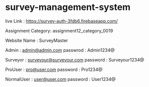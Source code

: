 # survey-management-system

live Link : https://survey-auth-3fdb6.firebaseapp.com/

Assignment Category: assignment12_category_0019

Website Name : SurveyMaster

Admin : admin@admin.com passwrod : Admin1234@

Surveyor : surveyour@surveyour.com password : Surveyour1234@

ProUser : pro@user.com password : Pro1234@

NormalUser : user@user.com password : User1234@
